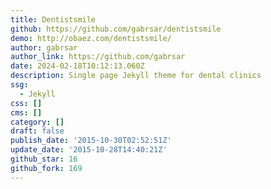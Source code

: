 ```yaml
---
title: Dentistsmile
github: https://github.com/gabrsar/dentistsmile
demo: http://obaez.com/dentistsmile/
author: gabrsar
author_link: https://github.com/gabrsar
date: 2024-02-18T10:12:13.060Z
description: Single page Jekyll theme for dental clinics
ssg:
  - Jekyll
css: []
cms: []
category: []
draft: false
publish_date: '2015-10-30T02:52:51Z'
update_date: '2015-10-28T14:40:21Z'
github_star: 16
github_fork: 169
---
```

